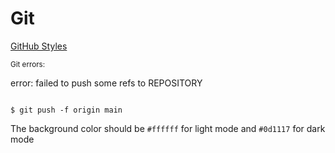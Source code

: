 # Git

[GitHub Styles](https://docs.github.com/pt/get-started/writing-on-github/getting-started-with-writing-and-formatting-on-github/basic-writing-and-formatting-syntax)


<sub>Git errors:</sub>

error: failed to push some refs to REPOSITORY

```git

$ git push -f origin main

```

The background color should be `#ffffff` for light mode and `#0d1117` for dark mode
